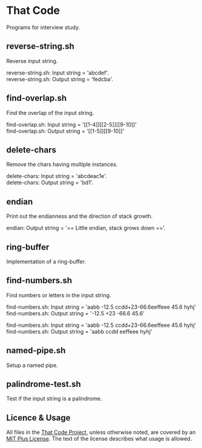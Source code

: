 # That Code

Programs for interview study.

## reverse-string.sh

Reverse input string.

reverse-string.sh: Input string  = 'abcdef'. <br />
reverse-string.sh: Output string = 'fedcba'.

## find-overlap.sh

Find the overlap of the input string.

find-overlap.sh: Input string  = '[[1-4]][[2-5]][[9-10]]' <br />
find-overlap.sh: Output string = '[[1-5]][[9-10]]'

## delete-chars

Remove the chars having multiple instances.

delete-chars: Input string  = 'abcdeac1e'. <br />
delete-chars: Output string = 'bd1'.

## endian

Print out the endianness and the direction of stack growth.

endian: Output string = '== Little endian, stack grows down =='.

## ring-buffer

Implementation of a ring-buffer.

## find-numbers.sh

Find numbers or letters in the input string.

find-numbers.sh: Input string  = 'aabb -12.5 ccdd+23-66.6eeffeee 45.6 hyhj' <br />
find-numbers.sh: Output string = '-12.5 +23 -66.6 45.6'

find-numbers.sh: Input string  = 'aabb -12.5 ccdd+23-66.6eeffeee 45.6 hyhj' <br />
find-numbers.sh: Output string = 'aabb ccdd eeffeee hyhj'

## named-pipe.sh

Setup a named pipe.

## palindrome-test.sh

Test if the input string is a palindrome.

## Licence & Usage

All files in the [That Code Project](https://github.com/glevand/that-code),
unless otherwise noted, are covered by an 
[MIT Plus License](https://github.com/glevand/that-code/blob/master/mit-plus-license.txt).
The text of the license describes what usage is allowed.
